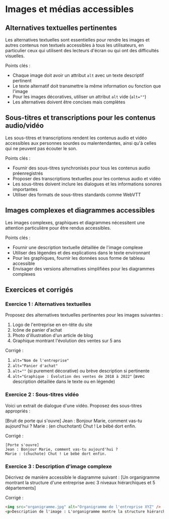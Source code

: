 # Images et médias accessibles

## Alternatives textuelles pertinentes

Les alternatives textuelles sont essentielles pour rendre les images et autres contenus non textuels accessibles à tous les utilisateurs, en particulier ceux qui utilisent des lecteurs d'écran ou qui ont des difficultés visuelles.

Points clés :
- Chaque image doit avoir un attribut `alt` avec un texte descriptif pertinent
- Le texte alternatif doit transmettre la même information ou fonction que l'image
- Pour les images décoratives, utiliser un attribut `alt` vide (`alt=""`)
- Les alternatives doivent être concises mais complètes

## Sous-titres et transcriptions pour les contenus audio/vidéo

Les sous-titres et transcriptions rendent les contenus audio et vidéo accessibles aux personnes sourdes ou malentendantes, ainsi qu'à celles qui ne peuvent pas écouter le son.

Points clés :
- Fournir des sous-titres synchronisés pour tous les contenus audio préenregistrés
- Proposer des transcriptions textuelles pour les contenus audio et vidéo
- Les sous-titres doivent inclure les dialogues et les informations sonores importantes
- Utiliser des formats de sous-titres standards comme WebVTT

## Images complexes et diagrammes accessibles

Les images complexes, graphiques et diagrammes nécessitent une attention particulière pour être rendus accessibles.

Points clés :
- Fournir une description textuelle détaillée de l'image complexe
- Utiliser des légendes et des explications dans le texte environnant
- Pour les graphiques, fournir les données sous forme de tableau accessible
- Envisager des versions alternatives simplifiées pour les diagrammes complexes

## Exercices et corrigés

### Exercice 1 : Alternatives textuelles

Proposez des alternatives textuelles pertinentes pour les images suivantes :

1. Logo de l'entreprise en en-tête du site
2. Icône de panier d'achat
3. Photo d'illustration d'un article de blog
4. Graphique montrant l'évolution des ventes sur 5 ans

Corrigé :

1. `alt="Nom de l'entreprise"`
2. `alt="Panier d'achat"`
3. `alt=""` (si purement décorative) ou brève description si pertinente
4. `alt="Graphique : Évolution des ventes de 2018 à 2022"` (avec description détaillée dans le texte ou en légende)

### Exercice 2 : Sous-titres vidéo

Voici un extrait de dialogue d'une vidéo. Proposez des sous-titres appropriés :

[Bruit de porte qui s'ouvre]
Jean : Bonjour Marie, comment vas-tu aujourd'hui ?
Marie : (en chuchotant) Chut ! Le bébé dort enfin.

Corrigé :

```
[Porte s'ouvre]
Jean : Bonjour Marie, comment vas-tu aujourd'hui ?
Marie : (chuchote) Chut ! Le bébé dort enfin.
```

### Exercice 3 : Description d'image complexe

Décrivez de manière accessible le diagramme suivant :
[Un organigramme montrant la structure d'une entreprise avec 3 niveaux hiérarchiques et 5 départements]

Corrigé :

```html
<img src="organigramme.jpg" alt="Organigramme de l'entreprise XYZ" />
<p>Description de l'image : L'organigramme montre la structure hiérarchique de l'entreprise XYZ sur 3 niveaux. Au sommet se trouve le PDG. Le deuxième niveau comprend 3 directeurs : Finances, Opérations et Marketing. Le troisième niveau montre 5 départements : Comptabilité et RH sous Finances, Production et Logistique sous Opérations, et Ventes sous Marketing.</p>
```